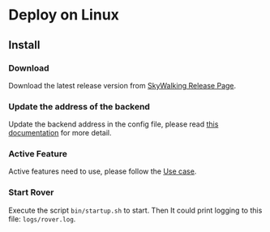 # Deploy on Linux

## Install

### Download

Download the latest release version from [SkyWalking Release Page](https://skywalking.apache.org/downloads/#SkyWalkingRover).

### Update the address of the backend

Update the backend address in the config file, please read [this documentation](../../../configuration/core.md) for more detail.

### Active Feature

Active features need to use, please follow the [Use case](../../../overview.md#use-cases).

### Start Rover

Execute the script `bin/startup.sh` to start. Then It could print logging to this file: `logs/rover.log`.